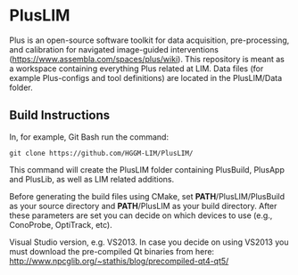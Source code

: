 # PlusLIM

Plus is an open-source software toolkit for data acquisition, pre-processing, and calibration for navigated image-guided interventions (https://www.assembla.com/spaces/plus/wiki). This repository is meant as a workspace containing everything Plus related at LIM. Data files (for example Plus-configs and tool definitions) are located in the PlusLIM/Data folder.

## Build Instructions

In, for example, Git Bash run the command:

    git clone https://github.com/HGGM-LIM/PlusLIM/
    
This command will create the PlusLIM folder containing PlusBuild, PlusApp and PlusLib, as well as LIM related additions. 

Before generating the build files using CMake, set **PATH**/PlusLIM/PlusBuild as your source directory and **PATH**/PlusLIM as your build directory. After these parameters are set you can decide on which devices to use (e.g., ConoProbe, OptiTrack, etc). 

Visual Studio version, e.g. VS2013. In case you decide on using VS2013 you must download the pre-compiled Qt binaries from here: http://www.npcglib.org/~stathis/blog/precompiled-qt4-qt5/